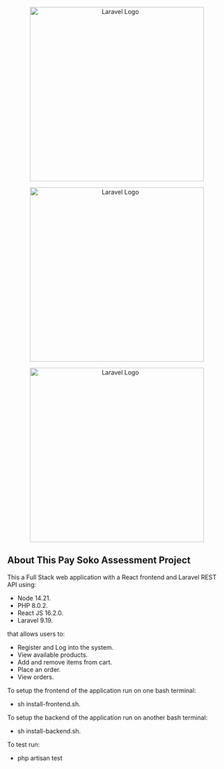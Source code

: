 <p align="center"><a href="https://laravel.com" target="_blank"><img src="https://home.paysoko.com/wp-content/uploads/2024/08/cropped-faviconpsoko-32x32.png" width="400" alt="Laravel Logo"></a></p>

<p align="center"><a href="https://laravel.com" target="_blank"><img src="https://home.paysoko.com/wp-content/uploads/2024/08/Untitled-design-8-300x91.png" width="400" alt="Laravel Logo"></a></p>

<p align="center"><a href="https://laravel.com" target="_blank"><img src="https://home.paysoko.com/wp-content/uploads/2024/08/section3_1675639825-768x525.png" width="400" alt="Laravel Logo"></a></p>

## About This Pay Soko Assessment Project

This a Full Stack web application with a React frontend and Laravel REST API using:

- Node 14.21.
- PHP 8.0.2.
- React JS 16.2.0.
- Laravel 9.19.

 that allows users to:

- Register and Log into the system.
- View available products.
- Add and remove items from cart.
- Place an order.
- View orders.

To setup the frontend of the application run on one bash terminal:

- sh install-frontend.sh.

To setup the backend of the application run on another bash terminal:

- sh install-backend.sh.

To test run:

- php artisan test